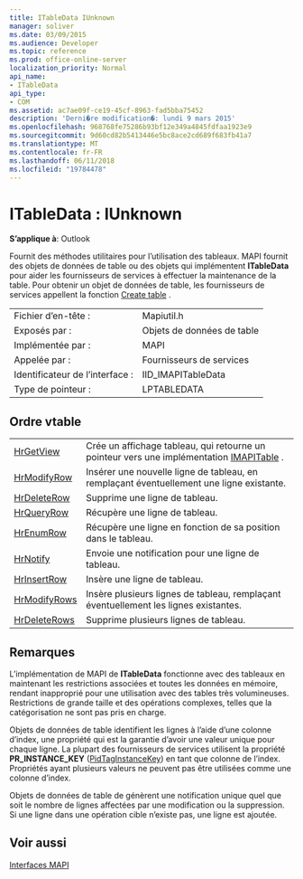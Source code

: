 ```yaml
---
title: ITableData IUnknown
manager: soliver
ms.date: 03/09/2015
ms.audience: Developer
ms.topic: reference
ms.prod: office-online-server
localization_priority: Normal
api_name:
- ITableData
api_type:
- COM
ms.assetid: ac7ae09f-ce19-45cf-8963-fad5bba75452
description: 'Derni�re modification�: lundi 9 mars 2015'
ms.openlocfilehash: 968768fe75286b93bf12e349a4845fdfaa1923e9
ms.sourcegitcommit: 9d60cd82b5413446e5bc8ace2cd689f683fb41a7
ms.translationtype: MT
ms.contentlocale: fr-FR
ms.lasthandoff: 06/11/2018
ms.locfileid: "19784478"
---
```

# <a name="itabledata--iunknown"></a>ITableData : IUnknown

  
  
**S’applique à**: Outlook 
  
Fournit des méthodes utilitaires pour l’utilisation des tableaux. MAPI fournit des objets de données de table ou des objets qui implémentent **ITableData** pour aider les fournisseurs de services à effectuer la maintenance de la table. Pour obtenir un objet de données de table, les fournisseurs de services appellent la fonction [Create table](createtable.md) . 
  
|||
|:-----|:-----|
|Fichier d’en-tête :  <br/> |Mapiutil.h  <br/> |
|Exposés par :  <br/> |Objets de données de table  <br/> |
|Implémentée par :  <br/> |MAPI  <br/> |
|Appelée par :  <br/> |Fournisseurs de services  <br/> |
|Identificateur de l’interface :  <br/> |IID_IMAPITableData  <br/> |
|Type de pointeur :  <br/> |LPTABLEDATA  <br/> |
   
## <a name="vtable-order"></a>Ordre vtable

|||
|:-----|:-----|
|[HrGetView](itabledata-hrgetview.md) <br/> |Crée un affichage tableau, qui retourne un pointeur vers une implémentation [IMAPITable](imapitableiunknown.md) .  <br/> |
|[HrModifyRow](itabledata-hrmodifyrow.md) <br/> |Insérer une nouvelle ligne de tableau, en remplaçant éventuellement une ligne existante.  <br/> |
|[HrDeleteRow](itabledata-hrdeleterow.md) <br/> |Supprime une ligne de tableau.  <br/> |
|[HrQueryRow](itabledata-hrqueryrow.md) <br/> |Récupère une ligne de tableau.  <br/> |
|[HrEnumRow](itabledata-hrenumrow.md) <br/> |Récupère une ligne en fonction de sa position dans le tableau.  <br/> |
|[HrNotify](itabledata-hrnotify.md) <br/> |Envoie une notification pour une ligne de tableau.  <br/> |
|[HrInsertRow](itabledata-hrinsertrow.md) <br/> |Insère une ligne de tableau.  <br/> |
|[HrModifyRows](itabledata-hrmodifyrows.md) <br/> |Insère plusieurs lignes de tableau, remplaçant éventuellement les lignes existantes.  <br/> |
|[HrDeleteRows](itabledata-hrdeleterows.md) <br/> |Supprime plusieurs lignes de tableau.  <br/> |
   
## <a name="remarks"></a>Remarques

L’implémentation de MAPI de **ITableData** fonctionne avec des tableaux en maintenant les restrictions associées et toutes les données en mémoire, rendant inapproprié pour une utilisation avec des tables très volumineuses. Restrictions de grande taille et des opérations complexes, telles que la catégorisation ne sont pas pris en charge. 
  
Objets de données de table identifient les lignes à l’aide d’une colonne d’index, une propriété qui est la garantie d’avoir une valeur unique pour chaque ligne. La plupart des fournisseurs de services utilisent la propriété **PR_INSTANCE_KEY** ([PidTagInstanceKey](pidtaginstancekey-canonical-property.md)) en tant que colonne de l’index. Propriétés ayant plusieurs valeurs ne peuvent pas être utilisées comme une colonne d’index.
  
Objets de données de table de génèrent une notification unique quel que soit le nombre de lignes affectées par une modification ou la suppression. Si une ligne dans une opération cible n’existe pas, une ligne est ajoutée.
  
## <a name="see-also"></a>Voir aussi



[Interfaces MAPI](mapi-interfaces.md)

